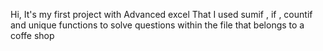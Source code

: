 Hi, It's my first project with Advanced excel That I used sumif , if , countif and unique functions to solve questions within the file that belongs to a coffe shop
